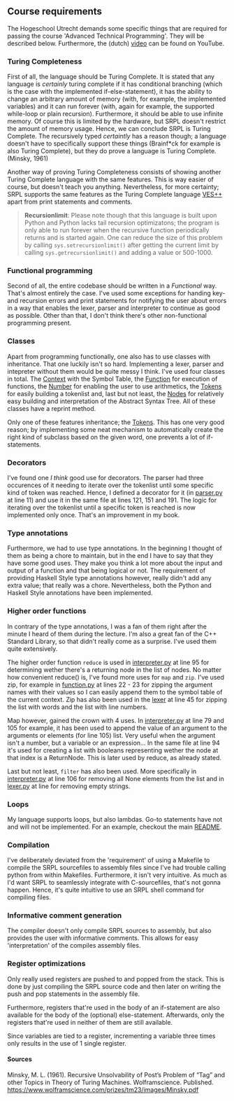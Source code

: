 ## Course requirements
The Hogeschool Utrecht demands some specific things that are required for passing the course 'Advanced Technical Programming'. They will be described below. Furthermore, the (dutch) [video](https://youtu.be/ZOofobzfqxk) can be found on YouTube.

### Turing Completeness
First of all, the language should be Turing Complete. It is stated that any language is *certainly* turing complete if it has conditional branching (which is the case with the implemented if-else-statement), it has the ability to change an arbitrary amount of memory (with, for example, the implemented variables) and it can run forever (with, again for example, the supported while-loop or plain recursion). Furthermore, it should be able to use infinite memory. Of course this is limited by the hardware, but SRPL doesn't restrict the amount of memory usage. Hence, we can conclude SRPL is Turing Complete. The recursively typed *certaintly* has a reason though; a language doesn't have to specifically support these things (Brainf*ck for example is also Turing Complete), but they do prove a language is Turing Complete. (Minsky, 1961)

Another way of proving Turing Completeness consists of showing another Turing Complete language with the same features. This is way easier of course, but doesn't teach you anything. Nevertheless, for more certainty; SRPL supports the same features as the Turing Complete language [VES++](https://github.com/vera98x/Interpreter) apart from print statements and comments.

> **Recursionlimit**: Please note though that this language is built upon Python and Python lacks tail recursion optimizatons; the program is only able to run forever when the recursive function periodically returns and is started again. One can reduce the size of this problem by calling ```sys.setrecursionlimit()``` after getting the current limit by calling ```sys.getrecursionlimit()``` and adding a value or 500-1000.

### Functional programming
Second of all, the entire codebase should be written in a _Functional_ way. That's almost entirely the case. I've used some exceptions for handing key- and recursion errors and print statements for notifying the user about errors in a way that enables the lexer, parser and interpreter to continue as good as possible. Other than that, I don't think there's other non-functional programming present.

### Classes
Apart from programming functionally, one also has to use classes with inheritance. That one luckily isn't so hard. Implementing a lexer, parser and intepreter without them would be quite messy I think. I've used four classes in total. The [Context](interpret/context.py) with the Symbol Table, the [Function](interpret/function.py) for execution of functions, the [Number](interpret/number.py) for enabling the user to use arithmetics, the [Tokens](lex/token.py) for easily building a tokenlist and, last but not least, the [Nodes](parse/nodes.py) for relatively easy building and interpretation of the Abstract Syntax Tree. All of these classes have a reprint method.

Only one of these features inheritance; the [Tokens](lex/token.py). This has one very good reason; by implementing some neat mechanism to automatically create the right kind of subclass based on the given word, one prevents a lot of if-statements.

### Decorators
I've found one *I think* good use for decorators. The parser had three occurences of it needing to iterate over the tokenlist until some specific kind of token was reached. Hence, I defined a decorator for it (in [parser.py](parse/parser.py) at line 11) and use it in the same file at lines 121, 151 and 191. The logic for iterating over the tokenlist until a specific token is reached is now implemented only once. That's an improvement in my book.

### Type annotations
Furthermore, we had to use type annotations. In the beginning I thought of them as being a chore to maintain, but in the end I have to say that they have some good uses. They make you think a lot more about the input and output of a function and that being logical or not. The requirement of providing Haskell Style type annotations however, really didn't add any extra value; that really was a chore. Nevertheless, both the Python and Haskell Style annotations have been implemented.

### Higher order functions
In contrary of the type annotations, I was a fan of them right after the minute I heard of them during the lecture. I'm also a great fan of the C++ Standard Library, so that didn't really come as a surprise. I've used them quite extensively.

The higher order function ```reduce``` is used in [interpreter.py](interpret/interpreter.py) at line 95 for determining wether there's a returning node in the list of nodes. No matter how convenient reduce() is, I've found more uses for ```map``` and ```zip```. I've used zip, for example in [function.py](interpret/function.py) at lines 22 - 23 for zipping the argument names with their values so I can easily append them to the symbol table of the current context. Zip has also been used in the [lexer](lex/lexer.py) at line 45 for zipping the list with words and the list with line numbers.

Map however, gained the crown with 4 uses. In [interpreter.py](interpret/interpreter.py) at line 79 and 105 for example, it has been used to append the value of an argument to the arguments or elements (for line 105) list. Very useful when the argument isn't a number, but a variable or an expression... In the same file at line 94 it's used for creating a list with booleans representing wether the node at that index is a ReturnNode. This is later used by reduce, as already stated.

Last but not least, ```filter``` has also been used. More specifically in [interpreter.py](interpret/interpreter.py) at line 106 for removing all None elements from the list and in [lexer.py](lex/lexer.py) at line for removing empty strings.

### Loops
My language supports loops, but also lambdas. Go-to statements have not and will not be implemented. For an example, checkout the main [README](README.md).

### Compilation
I've deliberately deviated from the 'requirement' of using a Makefile to compile the SRPL sourcefiles to assembly files since I've had trouble calling python from within Makefiles. Furthermore, it isn't very intuitive. As much as I'd want SRPL to seamlessly integrate with C-sourcefiles, that's not gonna happen. Hence, it's quite intuitive to use an SRPL shell command for compiling files.

### Informative comment generation
The compiler doesn't only compile SRPL sources to assembly, but also provides the user with informative comments. This allows for easy 'interpretation' of the compiles assembly files.

### Register optimizations
Only really used registers are pushed to and popped from the stack. This is done by just compiling the SRPL source code and then later on writing the push and pop statements in the assembly file.

Furthermore, registers that're used in the body of an if-statement are also available for the body of the (optional) else-statement. Afterwards, only the registers that're used in neither of them are still available.

Since variables are tied to a register, incrementing a variable three times only results in the use of 1 single register.

#### Sources
Minsky, M. L. (1961). Recursive Unsolvability of Post’s Problem of “Tag” and other Topics in Theory of Turing Machines. Wolframscience. Published. https://www.wolframscience.com/prizes/tm23/images/Minsky.pdf
